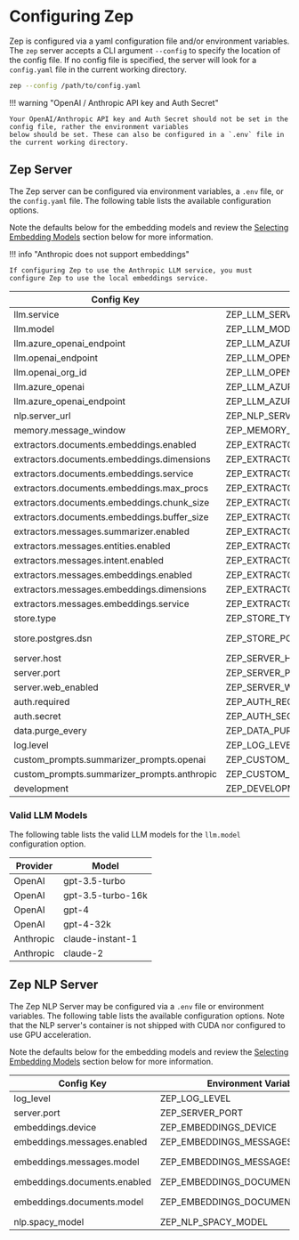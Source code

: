 # Configuring Zep

Zep is configured via a yaml configuration file and/or environment variables.
The `zep` server accepts a CLI argument `--config` to specify the location of the config file.
If no config file is specified, the server will look for a `config.yaml` file in the current working directory.

```bash
zep --config /path/to/config.yaml
```

!!! warning "OpenAI / Anthropic API key and Auth Secret"

    Your OpenAI/Anthropic API key and Auth Secret should not be set in the config file, rather the environment variables
    below should be set. These can also be configured in a `.env` file in the current working directory.

## Zep Server

The Zep server can be configured via environment variables, a `.env` file, or the `config.yaml` file. The following table lists the available configuration options.

Note the defaults below for the embedding models and review the [Selecting Embedding Models](#selecting-embedding-models) section below for more information.

!!! info "Anthropic does not support embeddings"

    If configuring Zep to use the Anthropic LLM service, you must configure Zep to use the local embeddings service.

| Config Key                                  | Environment Variable                            | Default                                                      |
|---------------------------------------------|-------------------------------------------------|--------------------------------------------------------------|
| llm.service                                 | ZEP_LLM_SERVICE                                 | openai                                                       |
| llm.model                                   | ZEP_LLM_MODEL                                   | gpt-3.5-turbo                                                |
| llm.azure_openai_endpoint                   | ZEP_LLM_AZURE_OPENAI_ENDPOINT                   | undefined                                                    |
| llm.openai_endpoint                         | ZEP_LLM_OPENAI_ENDPOINT                         | undefined                                                    |
| llm.openai_org_id                           | ZEP_LLM_OPENAI_ORG_ID                           | undefined                                                    |
| llm.azure_openai                            | ZEP_LLM_AZURE_OPENAI                            | undefined                                                    |
| llm.azure_openai_endpoint                   | ZEP_LLM_AZURE_OPENAI_ENDPOINT                   | undefined                                                    |
| nlp.server_url                              | ZEP_NLP_SERVER_URL                              | undefined                                                    |
| memory.message_window                       | ZEP_MEMORY_MESSAGE_WINDOW                       | 12                                                           |
| extractors.documents.embeddings.enabled     | ZEP_EXTRACTORS_DOCUMENTS_EMBEDDINGS_ENABLED     | true                                                         |
| extractors.documents.embeddings.dimensions  | ZEP_EXTRACTORS_DOCUMENTS_EMBEDDINGS_DIMENSIONS  | 384                                                          |
| extractors.documents.embeddings.service     | ZEP_EXTRACTORS_DOCUMENTS_EMBEDDINGS_SERVICE     | local                                                        |
| extractors.documents.embeddings.max_procs   | ZEP_EXTRACTORS_DOCUMENTS_EMBEDDINGS_MAX_PROCS   | 2                                                            |
| extractors.documents.embeddings.chunk_size  | ZEP_EXTRACTORS_DOCUMENTS_EMBEDDINGS_CHUNK_SIZE  | 1000                                                         |
| extractors.documents.embeddings.buffer_size | ZEP_EXTRACTORS_DOCUMENTS_EMBEDDINGS_BUFFER_SIZE | 1000                                                         |
| extractors.messages.summarizer.enabled      | ZEP_EXTRACTORS_MESSAGES_SUMMARIZER_ENABLED      | true                                                         |
| extractors.messages.entities.enabled        | ZEP_EXTRACTORS_MESSAGES_ENTITIES_ENABLED        | true                                                         |
| extractors.messages.intent.enabled          | ZEP_EXTRACTORS_MESSAGES_INTENT_ENABLED          | false                                                        |
| extractors.messages.embeddings.enabled      | ZEP_EXTRACTORS_MESSAGES_EMBEDDINGS_ENABLED      | true                                                         |
| extractors.messages.embeddings.dimensions   | ZEP_EXTRACTORS_MESSAGES_EMBEDDINGS_DIMENSIONS   | 384                                                          |
| extractors.messages.embeddings.service      | ZEP_EXTRACTORS_MESSAGES_EMBEDDINGS_SERVICE      | local                                                        |
| store.type                                  | ZEP_STORE_TYPE                                  | postgres                                                     |
| store.postgres.dsn                          | ZEP_STORE_POSTGRES_DSN                          | postgres://postgres:postgres@localhost:5432/?sslmode=disable |
| server.host                                 | ZEP_SERVER_HOST                                 | 0.0.0.0                                                      |
| server.port                                 | ZEP_SERVER_PORT                                 | 8000                                                         |
| server.web_enabled                          | ZEP_SERVER_WEB_ENABLED                          | true                                                         |
| auth.required                               | ZEP_AUTH_REQUIRED                               | false                                                        |
| auth.secret                                 | ZEP_AUTH_SECRET                                 | do-not-use-this-secret-in-production                         |
| data.purge_every                            | ZEP_DATA_PURGE_EVERY                            | 60                                                           |
| log.level                                   | ZEP_LOG_LEVEL                                   | info                                                         |
| custom_prompts.summarizer_prompts.openai    | ZEP_CUSTOM_PROMPTS_SUMMARIZER_PROMPTS_OPENAI    | See Zep's source code for details                            |
| custom_prompts.summarizer_prompts.anthropic | ZEP_CUSTOM_PROMPTS_SUMMARIZER_PROMPTS_ANTHROPIC | See Zep's source code for details                            |
| development                                 | ZEP_DEVELOPMENT                                 | false                                                        |

### Valid LLM Models

The following table lists the valid LLM models for the `llm.model` configuration option.

| Provider  | Model             |
| --------- | ----------------- |
| OpenAI    | gpt-3.5-turbo     |
| OpenAI    | gpt-3.5-turbo-16k |
| OpenAI    | gpt-4             |
| OpenAI    | gpt-4-32k         |
| Anthropic | claude-instant-1  |
| Anthropic | claude-2          |

## Zep NLP Server

The Zep NLP Server may be configured via a `.env` file or environment variables.
The following table lists the available configuration options.
Note that the NLP server's container is not shipped with CUDA nor configured to use GPU acceleration.

Note the defaults below for the embedding models and review the [Selecting Embedding Models](#selecting-embedding-models) section below for more information.

| Config Key                   | Environment Variable             | Default          |
| ---------------------------- | -------------------------------- | ---------------- |
| log_level                    | ZEP_LOG_LEVEL                    | info             |
| server.port                  | ZEP_SERVER_PORT                  | 5557             |
| embeddings.device            | ZEP_EMBEDDINGS_DEVICE            | cpu              |
| embeddings.messages.enabled  | ZEP_EMBEDDINGS_MESSAGES_ENABLED  | true             |
| embeddings.messages.model    | ZEP_EMBEDDINGS_MESSAGES_MODEL    | all-MiniLM-L6-v2 |
| embeddings.documents.enabled | ZEP_EMBEDDINGS_DOCUMENTS_ENABLED | true             |
| embeddings.documents.model   | ZEP_EMBEDDINGS_DOCUMENTS_MODEL   | all-MiniLM-L6-v2 |
| nlp.spacy_model              | ZEP_NLP_SPACY_MODEL              | en_core_web_sm   |
